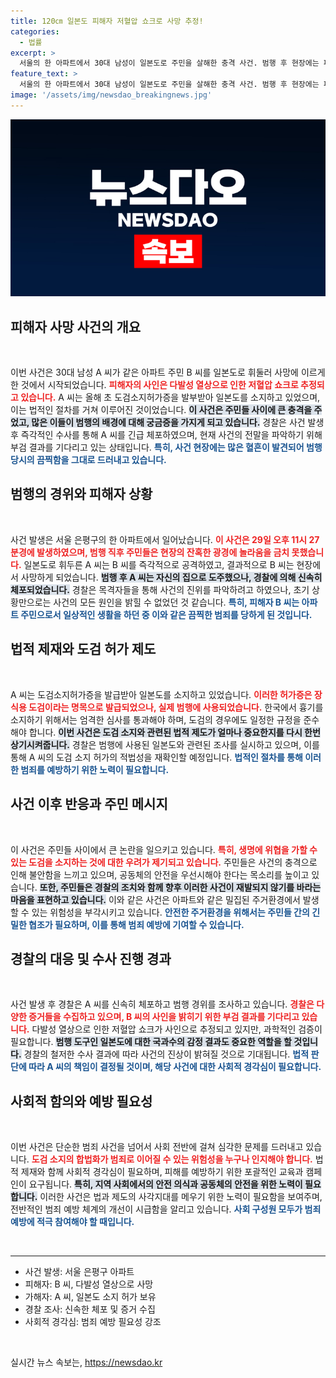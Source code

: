 ```yaml
---
title: 120㎝ 일본도 피해자 저혈압 쇼크로 사망 추정!
categories:
  - 법률
excerpt: >
  서울의 한 아파트에서 30대 남성이 일본도로 주민을 살해한 충격 사건. 범행 후 현장에는 피가 흥건했고, 피해자는 다발성 열상으로 저혈압 쇼크로 사망한 것으로 추정된다. 사건의 전모가 궁금하다면 클릭!
feature_text: >
  서울의 한 아파트에서 30대 남성이 일본도로 주민을 살해한 충격 사건. 범행 후 현장에는 피가 흥건했고, 피해자는 다발성 열상으로 저혈압 쇼크로 사망한 것으로 추정된다. 사건의 전모가 궁금하다면 클릭!
image: '/assets/img/newsdao_breakingnews.jpg'
---
```


<p><img src="/assets/img/newsdao_breakingnews.jpg" alt="ranknews 속보" /></p>

<h2 data-ke-size="size26">피해자 사망 사건의 개요</h2>

<p data-ke-size="size16">&nbsp;</p>  

<p>이번 사건은 30대 남성 A 씨가 같은 아파트 주민 B 씨를 일본도로 휘둘러 사망에 이르게 한 것에서 시작되었습니다. <b><span style="color: #ee2323;">피해자의 사인은 다발성 열상으로 인한 저혈압 쇼크로 추정되고 있습니다.</span></b> A 씨는 올해 초 도검소지허가증을 발부받아 일본도를 소지하고 있었으며, 이는 법적인 절차를 거쳐 이루어진 것이었습니다. <b><span style="background-color: #21538527;">이 사건은 주민들 사이에 큰 충격을 주었고, 많은 이들이 범행의 배경에 대해 궁금증을 가지게 되고 있습니다.</span></b> 경찰은 사건 발생 후 즉각적인 수사를 통해 A 씨를 긴급 체포하였으며, 현재 사건의 전말을 파악하기 위해 부검 결과를 기다리고 있는 상태입니다. <b><span style="color: #1a5490;">특히, 사건 현장에는 많은 혈흔이 발견되어 범행 당시의 끔찍함을 그대로 드러내고 있습니다.</span></b></p>

<h2 data-ke-size="size26">범행의 경위와 피해자 상황</h2>

<p data-ke-size="size16">&nbsp;</p>  

<p>사건 발생은 서울 은평구의 한 아파트에서 일어났습니다. <b><span style="color: #ee2323;">이 사건은 29일 오후 11시 27분경에 발생하였으며, 범행 직후 주민들은 현장의 잔혹한 광경에 놀라움을 금치 못했습니다.</span></b> 일본도로 휘두른 A 씨는 B 씨를 즉각적으로 공격하였고, 결과적으로 B 씨는 현장에서 사망하게 되었습니다. <b><span style="background-color: #21538527;">범행 후 A 씨는 자신의 집으로 도주했으나, 경찰에 의해 신속히 체포되었습니다.</span></b> 경찰은 목격자들을 통해 사건의 진위를 파악하려고 하였으나, 초기 상황만으로는 사건의 모든 원인을 밝힐 수 없었던 것 같습니다. <b><span style="color: #1a5490;">특히, 피해자 B 씨는 아파트 주민으로서 일상적인 생활을 하던 중 이와 같은 끔찍한 범죄를 당하게 된 것입니다.</span></b></p>

<h2 data-ke-size="size26">법적 제재와 도검 허가 제도</h2>

<p data-ke-size="size16">&nbsp;</p>  

<p>A 씨는 도검소지허가증을 발급받아 일본도를 소지하고 있었습니다. <b><span style="color: #ee2323;">이러한 허가증은 장식용 도검이라는 명목으로 발급되었으나, 실제 범행에 사용되었습니다.</span></b> 한국에서 흉기를 소지하기 위해서는 엄격한 심사를 통과해야 하며, 도검의 경우에도 일정한 규정을 준수해야 합니다. <b><span style="background-color: #21538527;">이번 사건은 도검 소지와 관련된 법적 제도가 얼마나 중요한지를 다시 한번 상기시켜줍니다.</span></b> 경찰은 범행에 사용된 일본도와 관련된 조사를 실시하고 있으며, 이를 통해 A 씨의 도검 소지 허가의 적법성을 재확인할 예정입니다. <b><span style="color: #1a5490;">법적인 절차를 통해 이러한 범죄를 예방하기 위한 노력이 필요합니다.</span></b></p>

<h2 data-ke-size="size26">사건 이후 반응과 주민 메시지</h2>

<p data-ke-size="size16">&nbsp;</p>  

<p>이 사건은 주민들 사이에서 큰 논란을 일으키고 있습니다. <b><span style="color: #ee2323;">특히, 생명에 위협을 가할 수 있는 도검을 소지하는 것에 대한 우려가 제기되고 있습니다.</span></b> 주민들은 사건의 충격으로 인해 불안함을 느끼고 있으며, 공동체의 안전을 우선시해야 한다는 목소리를 높이고 있습니다. <b><span style="background-color: #21538527;">또한, 주민들은 경찰의 조치와 함께 향후 이러한 사건이 재발되지 않기를 바라는 마음을 표현하고 있습니다.</span></b> 이와 같은 사건은 아파트와 같은 밀집된 주거환경에서 발생할 수 있는 위험성을 부각시키고 있습니다. <b><span style="color: #1a5490;">안전한 주거환경을 위해서는 주민들 간의 긴밀한 협조가 필요하며, 이를 통해 범죄 예방에 기여할 수 있습니다.</span></b></p>

<h2 data-ke-size="size26">경찰의 대응 및 수사 진행 경과</h2>

<p data-ke-size="size16">&nbsp;</p>  

<p>사건 발생 후 경찰은 A 씨를 신속히 체포하고 범행 경위를 조사하고 있습니다. <b><span style="color: #ee2323;">경찰은 다양한 증거들을 수집하고 있으며, B 씨의 사인을 밝히기 위한 부검 결과를 기다리고 있습니다.</span></b> 다발성 열상으로 인한 저혈압 쇼크가 사인으로 추정되고 있지만, 과학적인 검증이 필요합니다. <b><span style="background-color: #21538527;">범행 도구인 일본도에 대한 국과수의 감정 결과도 중요한 역할을 할 것입니다.</span></b> 경찰의 철저한 수사 결과에 따라 사건의 진상이 밝혀질 것으로 기대됩니다. <b><span style="color: #1a5490;">법적 판단에 따라 A 씨의 책임이 결정될 것이며, 해당 사건에 대한 사회적 경각심이 필요합니다.</span></b></p>

<h2 data-ke-size="size26">사회적 함의와 예방 필요성</h2>

<p data-ke-size="size16">&nbsp;</p>  

<p>이번 사건은 단순한 범죄 사건을 넘어서 사회 전반에 걸쳐 심각한 문제를 드러내고 있습니다. <b><span style="color: #ee2323;">도검 소지의 합법화가 범죄로 이어질 수 있는 위험성을 누구나 인지해야 합니다.</span></b> 법적 제재와 함께 사회적 경각심이 필요하며, 피해를 예방하기 위한 포괄적인 교육과 캠페인이 요구됩니다. <b><span style="background-color: #21538527;">특히, 지역 사회에서의 안전 의식과 공동체의 안전을 위한 노력이 필요합니다.</span></b> 이러한 사건은 법과 제도의 사각지대를 메우기 위한 노력이 필요함을 보여주며, 전반적인 범죄 예방 체계의 개선이 시급함을 알리고 있습니다. <b><span style="color: #1a5490;">사회 구성원 모두가 범죄 예방에 적극 참여해야 할 때입니다.</span></b></p>

<p data-ke-size="size16">&nbsp;</p>  

<hr>  

<ul>  
  <li>사건 발생: 서울 은평구 아파트 </li>  
  <li>피해자: B 씨, 다발성 열상으로 사망 </li>  
  <li>가해자: A 씨, 일본도 소지 허가 보유 </li>  
  <li>경찰 조사: 신속한 체포 및 증거 수집 </li>  
  <li>사회적 경각심: 범죄 예방 필요성 강조 </li>  
</ul>  

<p data-ke-size="size16">&nbsp;</p>
실시간 뉴스 속보는, <a href="https://newsdao.kr" rel="dofollow">https://newsdao.kr</a>


